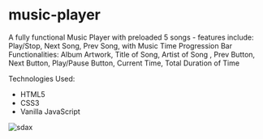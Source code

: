 # music-player

A fully functional Music Player with preloaded 5 songs - features include: Play/Stop, Next Song, Prev Song, with Music Time Progression Bar 
Functionalities: Album Artwork, Title of Song, Artist of Song , Prev Button, Next Button, Play/Pause Button, Current Time, Total Duration of Time

Technologies Used: 
+ HTML5 
+ CSS3
+ Vanilla JavaScript 

![sdax](https://user-images.githubusercontent.com/68490255/137050168-52fe6db6-6cad-4ec2-b903-7fd1600492cd.jpg)
